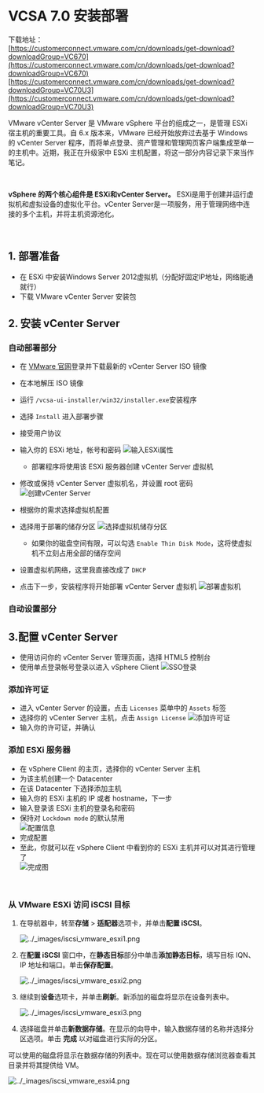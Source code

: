 # VCSA 7.0 安装部署

下载地址：  
[https://customerconnect.vmware.com/cn/downloads/get-download?downloadGroup=VC670](https://customerconnect.vmware.com/cn/downloads/get-download?downloadGroup=VC670)  
[https://customerconnect.vmware.com/cn/downloads/get-download?downloadGroup=VC70U3](https://customerconnect.vmware.com/cn/downloads/get-download?downloadGroup=VC70U3)  

VMware vCenter Server 是 VMware vSphere 平台的组成之一，是管理 ESXi 宿主机的重要工具。自 6.x 版本来，VMware 已经开始放弃过去基于 Windows 的 vCenter Server 程序，而将单点登录、资产管理和管理网页客户端集成至单一的主机中。近期，我正在升级家中 ESXi 主机配置，将这一部分内容记录下来当作笔记。

‍

**vSphere 的两个核心组件是 ESXi和vCenter Server。** ESXi是用于创建并运行虚拟机和虚拟设备的虚拟化平台。vCenter Server是一项服务，用于管理网络中连接的多个主机，并将主机资源池化。

​​

## 1. 部署准备

* 在 ESXi 中安装Windows Server 2012虚拟机（分配好固定IP地址，网络能通就行）
* 下载 VMware vCenter Server 安装包

## 2. 安装 vCenter Server

### 自动部署部分

* 在 [VMware 官网](https://customerconnect.vmware.com/en/downloads/info/slug/datacenter_cloud_infrastructure/vmware_vsphere/7_0)登录并下载最新的 vCenter Server ISO 镜像
* 在本地解压 ISO 镜像
* 运行 `/vcsa-ui-installer/win32/installer.exe`​ 安装程序
* 选择 `Install`​ 进入部署步骤
* 接受用户协议
* 输入你的 ESXi 地址，帐号和密码
  ![输入ESXi属性](assets/net-img-webp-20240802172611-igqwb6h.webp "输入ESXi属性")

  * 部署程序将使用该 ESXi 服务器创建 vCenter Server 虚拟机
* 修改或保持 vCenter Server 虚拟机名，并设置 root 密码
  ![创建vCenter Server](assets/net-img-webp-20240802172611-hwcu1ao.webp "创建vCenter Server")
* 根据你的需求选择虚拟机配置
* 选择用于部署的储存分区
  ![选择虚拟机储存分区](assets/net-img-webp-20240802172611-3nsgrsn.webp "选择虚拟机储存分区")

  * 如果你的磁盘空间有限，可以勾选 `Enable Thin Disk Mode`​，这将使虚拟机不立刻占用全部的储存空间
* 设置虚拟机网络，这里我直接改成了 `DHCP`​
* 点击下一步，安装程序将开始部署 vCenter Server 虚拟机
  ![部署虚拟机](assets/net-img-webp-20240802172611-3gzb3as.webp "部署虚拟机")

### 自动设置部分

## 3.配置 vCenter Server

* 使用访问你的 vCenter Server 管理页面，选择 HTML5 控制台
* 使用单点登录帐号登录以进入 vSphere Client
  ![SSO登录](assets/net-img-webp-20240802172611-ka4daue.webp "SSO登录")

### 添加许可证

* 进入 vCenter Server 的设置，点击 `Licenses`​ 菜单中的 `Assets`​ 标签
* 选择你的 vCenter Server 主机，点击 `Assign License`​
  ![添加许可证](assets/net-img-webp-20240802172611-01nuscw.webp "添加许可证")
* 输入你的许可证，并确认

### 添加 ESXi 服务器

* 在 vSphere Client 的主页，选择你的 vCenter Server 主机
* 为该主机创建一个 Datacenter
* 在该 Datacenter 下选择添加主机
* 输入你的 ESXi 主机的 IP 或者 hostname，下一步
* 输入登录该 ESXi 主机的登录名和密码
* 保持对 `Lockdown mode`​ 的默认禁用  
  ​![配置信息](assets/net-img-webp-20240802172707-r64dxa1.webp "配置信息")
* 完成配置
* 至此，你就可以在 vSphere Client 中看到你的 ESXi 主机并可以对其进行管理了  
  ​![完成图](assets/net-img-webp-20240802172707-q2358f1.webp "完成图")

‍

### 从 VMware ESXi 访问 iSCSI 目标

1. 在导航器中，转至**存储** > **适配器**选项卡，并单击**配置 iSCSI**。

    ![../_images/iscsi_vmware_esxi1.png](assets/net-img-iscsi_vmware_esxi1-20230828173708-yx9cv97.png)
2. 在**配置 iSCSI** 窗口中，在**静态目标**部分中单击**添加静态目标**，填写目标 IQN、IP 地址和端口。单击**保存配置**。

    ![../_images/iscsi_vmware_esxi2.png](assets/net-img-iscsi_vmware_esxi2-20230828173708-jsp0c9m.png)
3. 继续到**设备**选项卡，并单击**刷新**。新添加的磁盘将显示在设备列表中。

    ![../_images/iscsi_vmware_esxi3.png](assets/net-img-iscsi_vmware_esxi3-20230828173709-covdczy.png)
4. 选择磁盘并单击**新数据存储**。在显示的向导中，输入数据存储的名称并选择分区选项。单击 **完成** 以对磁盘进行实际的分区。

可以使用的磁盘将显示在数据存储的列表中。现在可以使用数据存储浏览器查看其目录并将其提供给 VM。

![../_images/iscsi_vmware_esxi4.png](assets/net-img-iscsi_vmware_esxi4-20230828173709-0obebu4.png)

‍
